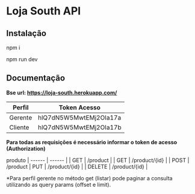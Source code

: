# Loja South API

## Instalação
npm i

npm run dev


## Documentação
**Bse url:  https://loja-south.herokuapp.com/**



| Perfil  |        Token Acesso    |
| ------  |          ------        |
| Gerente | hlQ7dN5W5MwtEMj2OIa17a |
| Cliente | hlQ7dN5W5MwtEMj2OIa17b |

**Para todas as requisições é necessário informar o token de acesso (Authorization)**

produto
| ------ | ------ |
| GET    | /product |
| GET    | /product/{id} |
| POST   | /product
| PUT    | /product/{id} |
| DELETE | /product/{id} |

*Para perfil gerente no método get (listar) pode paginar a consulta utilizando as query params (offset e limit).

